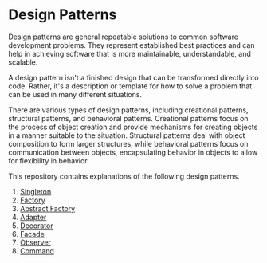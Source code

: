 # Design Patterns
Design patterns are general repeatable solutions to common software development problems. They represent established best practices and can help in achieving software that is more maintainable, understandable, and scalable.

A design pattern isn't a finished design that can be transformed directly into code. Rather, it's a description or template for how to solve a problem that can be used in many different situations.

There are various types of design patterns, including creational patterns, structural patterns, and behavioral patterns. Creational patterns focus on the process of object creation and provide mechanisms for creating objects in a manner suitable to the situation. Structural patterns deal with object composition to form larger structures, while behavioral patterns focus on communication between objects, encapsulating behavior in objects to allow for flexibility in behavior.

This repository contains explanations of the following design patterns.
1. [Singleton](https://github.com/simon-das/design-patterns/tree/master/singleton)
2. [Factory](https://github.com/simon-das/design-patterns/tree/master/factory)
3. [Abstract Factory](https://github.com/simon-das/design-patterns/tree/master/abstract_factory)
4. [Adapter](https://github.com/simon-das/design-patterns/tree/master/adapter)
5. [Decorator](https://github.com/simon-das/design-patterns/tree/master/decorator)
6. [Facade](https://github.com/simon-das/design-patterns/tree/master/facade)
7. [Observer](https://github.com/simon-das/design-patterns/tree/master/observer)
8. [Command](https://github.com/simon-das/design-patterns/tree/master/command)

